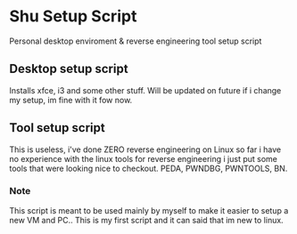 # Shu Setup Script
Personal desktop enviroment & reverse engineering tool setup script

## Desktop setup script
Installs xfce, i3 and some other stuff. Will be updated on future if i change my setup, im fine with it fow now.

## Tool setup script
This is useless, i've done ZERO reverse engineering on Linux so far i have no experience with the linux tools for reverse engineering i just put some tools that were looking nice to checkout. PEDA, PWNDBG, PWNTOOLS, BN.

### Note
This script is meant to be used mainly by myself to make it easier to setup a new VM and PC..
This is my first script and it can said that im new to linux.
